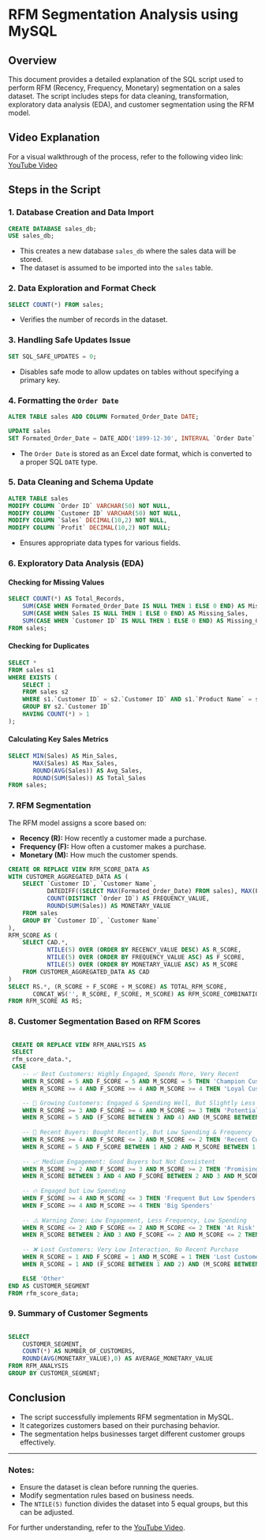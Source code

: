 # RFM Segmentation Analysis using MySQL

## Overview
This document provides a detailed explanation of the SQL script used to perform RFM (Recency, Frequency, Monetary) segmentation on a sales dataset. The script includes steps for data cleaning, transformation, exploratory data analysis (EDA), and customer segmentation using the RFM model.

## Video Explanation
For a visual walkthrough of the process, refer to the following video link:  
[YouTube Video](https://www.youtube.com/watch?v=MnBbYINMbFc)

## Steps in the Script

### 1. Database Creation and Data Import
```sql
CREATE DATABASE sales_db;
USE sales_db;
```
- This creates a new database `sales_db` where the sales data will be stored.
- The dataset is assumed to be imported into the `sales` table.

### 2. Data Exploration and Format Check
```sql
SELECT COUNT(*) FROM sales;
```
- Verifies the number of records in the dataset.

### 3. Handling Safe Updates Issue
```sql
SET SQL_SAFE_UPDATES = 0;
```
- Disables safe mode to allow updates on tables without specifying a primary key.

### 4. Formatting the `Order Date`
```sql
ALTER TABLE sales ADD COLUMN Formated_Order_Date DATE;

UPDATE sales
SET Formated_Order_Date = DATE_ADD('1899-12-30', INTERVAL `Order Date` DAY);
```
- The `Order Date` is stored as an Excel date format, which is converted to a proper SQL `DATE` type.

### 5. Data Cleaning and Schema Update
```sql
ALTER TABLE sales
MODIFY COLUMN `Order ID` VARCHAR(50) NOT NULL,
MODIFY COLUMN `Customer ID` VARCHAR(50) NOT NULL,
MODIFY COLUMN `Sales` DECIMAL(10,2) NOT NULL,
MODIFY COLUMN `Profit` DECIMAL(10,2) NOT NULL;
```
- Ensures appropriate data types for various fields.

### 6. Exploratory Data Analysis (EDA)
#### Checking for Missing Values
```sql
SELECT COUNT(*) AS Total_Records,
    SUM(CASE WHEN Formated_Order_Date IS NULL THEN 1 ELSE 0 END) AS Missing_Order_Date,
    SUM(CASE WHEN Sales IS NULL THEN 1 ELSE 0 END) AS Missing_Sales,
    SUM(CASE WHEN `Customer ID` IS NULL THEN 1 ELSE 0 END) AS Missing_Customer_ID
FROM sales;
```
#### Checking for Duplicates
```sql
SELECT * 
FROM sales s1
WHERE EXISTS (
    SELECT 1 
    FROM sales s2 
    WHERE s1.`Customer ID` = s2.`Customer ID` AND s1.`Product Name` = s2.`Product Name` AND S1.`ORDER ID`= S2.`ORDER ID`
    GROUP BY s2.`Customer ID`
    HAVING COUNT(*) > 1
);
```
#### Calculating Key Sales Metrics
```sql
SELECT MIN(Sales) AS Min_Sales,
       MAX(Sales) AS Max_Sales,
       ROUND(AVG(Sales)) AS Avg_Sales,
       ROUND(SUM(Sales)) AS Total_Sales
FROM sales;
```

### 7. RFM Segmentation
The RFM model assigns a score based on:
- **Recency (R):** How recently a customer made a purchase.
- **Frequency (F):** How often a customer makes a purchase.
- **Monetary (M):** How much the customer spends.

```sql
CREATE OR REPLACE VIEW RFM_SCORE_DATA AS
WITH CUSTOMER_AGGREGATED_DATA AS (
    SELECT `Customer ID`, `Customer Name`,
           DATEDIFF((SELECT MAX(Formated_Order_Date) FROM sales), MAX(Formated_Order_Date)) AS RECENCY_VALUE,
           COUNT(DISTINCT `Order ID`) AS FREQUENCY_VALUE,
           ROUND(SUM(Sales)) AS MONETARY_VALUE
    FROM sales
    GROUP BY `Customer ID`, `Customer Name`
),
RFM_SCORE AS (
    SELECT CAD.*,
           NTILE(5) OVER (ORDER BY RECENCY_VALUE DESC) AS R_SCORE,
           NTILE(5) OVER (ORDER BY FREQUENCY_VALUE ASC) AS F_SCORE,
           NTILE(5) OVER (ORDER BY MONETARY_VALUE ASC) AS M_SCORE
    FROM CUSTOMER_AGGREGATED_DATA AS CAD
)
SELECT RS.*, (R_SCORE + F_SCORE + M_SCORE) AS TOTAL_RFM_SCORE,
       CONCAT_WS('', R_SCORE, F_SCORE, M_SCORE) AS RFM_SCORE_COMBINATION
FROM RFM_SCORE AS RS;
```

### 8. Customer Segmentation Based on RFM Scores
```sql

 CREATE OR REPLACE VIEW RFM_ANALYSIS AS
 SELECT 
 rfm_score_data.*,
 CASE 
    -- ✅ Best Customers: Highly Engaged, Spends More, Very Recent
    WHEN R_SCORE = 5 AND F_SCORE = 5 AND M_SCORE = 5 THEN 'Champion Customers'
    WHEN R_SCORE >= 4 AND F_SCORE >= 4 AND M_SCORE >= 4 THEN 'Loyal Customers'

    -- 🚀 Growing Customers: Engaged & Spending Well, But Slightly Less Recent
    WHEN R_SCORE >= 3 AND F_SCORE >= 4 AND M_SCORE >= 3 THEN 'Potential Loyalists'
    WHEN R_SCORE = 5 AND (F_SCORE BETWEEN 3 AND 4) AND (M_SCORE BETWEEN 3 AND 4) THEN 'New Champions'
    
    -- 🎯 Recent Buyers: Bought Recently, But Low Spending & Frequency
    WHEN R_SCORE >= 4 AND F_SCORE <= 2 AND M_SCORE <= 2 THEN 'Recent Customers'
    WHEN R_SCORE = 5 AND F_SCORE BETWEEN 1 AND 2 AND M_SCORE BETWEEN 1 AND 2 THEN 'New Buyers'
    
    -- 📈 Medium Engagement: Good Buyers but Not Consistent
    WHEN R_SCORE >= 2 AND F_SCORE >= 3 AND M_SCORE >= 2 THEN 'Promising Customers'
    WHEN R_SCORE BETWEEN 3 AND 4 AND F_SCORE BETWEEN 2 AND 3 AND M_SCORE BETWEEN 2 AND 3 THEN 'Potential Promising Customers'
    
    -- 🔥 Engaged but Low Spending
    WHEN F_SCORE >= 4 AND M_SCORE <= 3 THEN 'Frequent But Low Spenders'
    WHEN F_SCORE >= 4 AND M_SCORE >= 4 THEN 'Big Spenders'
    
    -- ⚠️ Warning Zone: Low Engagement, Less Frequency, Low Spending
    WHEN R_SCORE <= 2 AND F_SCORE <= 2 AND M_SCORE <= 2 THEN 'At Risk'
    WHEN R_SCORE BETWEEN 2 AND 3 AND F_SCORE <= 2 AND M_SCORE <= 2 THEN 'About to Lose'
    
    -- ❌ Lost Customers: Very Low Interaction, No Recent Purchase
    WHEN R_SCORE = 1 AND F_SCORE = 1 AND M_SCORE = 1 THEN 'Lost Customers'
    WHEN R_SCORE = 1 AND (F_SCORE BETWEEN 1 AND 2) AND (M_SCORE BETWEEN 1 AND 2) THEN 'Inactive Customers'

    ELSE 'Other'
END AS CUSTOMER_SEGMENT
FROM rfm_score_data;


```

### 9. Summary of Customer Segments
```sql

SELECT 
	CUSTOMER_SEGMENT,
    COUNT(*) AS NUMBER_OF_CUSTOMERS,
    ROUND(AVG(MONETARY_VALUE),0) AS AVERAGE_MONETARY_VALUE
FROM RFM_ANALYSIS
GROUP BY CUSTOMER_SEGMENT;
```

## Conclusion
- The script successfully implements RFM segmentation in MySQL.
- It categorizes customers based on their purchasing behavior.
- The segmentation helps businesses target different customer groups effectively.

---
### Notes:
- Ensure the dataset is clean before running the queries.
- Modify segmentation rules based on business needs.
- The `NTILE(5)` function divides the dataset into 5 equal groups, but this can be adjusted.

For further understanding, refer to the [YouTube Video](https://www.youtube.com/watch?v=MnBbYINMbFc).

